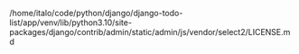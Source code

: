 /home/italo/code/python/django/django-todo-list/app/venv/lib/python3.10/site-packages/django/contrib/admin/static/admin/js/vendor/select2/LICENSE.md